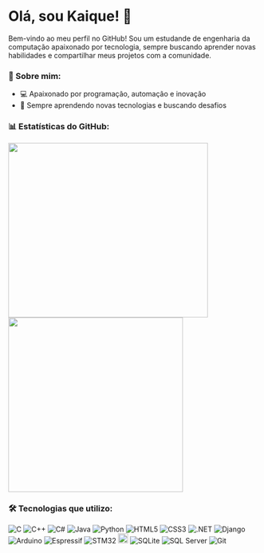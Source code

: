 # Olá, sou Kaique! 👋

Bem-vindo ao meu perfil no GitHub! Sou um estudande de engenharia da computação apaixonado por tecnologia, sempre buscando aprender novas habilidades e compartilhar meus projetos com a comunidade.

### 🌟 Sobre mim:
- 💻 Apaixonado por programação, automação e inovação
- 🔌 Sempre aprendendo novas tecnologias e buscando desafios

### 📊 Estatísticas do GitHub:

<div>
  <a href="https://github.com/KaiqueVA">
    <img height="350em" width="400em" src="https://github-readme-stats.vercel.app/api?username=KaiqueVA&show_icons=true&count_private=true&hide_border=true&title_color=5C9DFF&icon_color=35C1FE&text_color=EEF1F7&bg_color=0d1117"/>
  </a>
  <a href="https://github.com/KaiqueVA">
    <img height="350em" src="https://github-readme-stats.vercel.app/api/top-langs/?username=KaiqueVA&langs_count=8&hide_border=true&title_color=5C9DFF&text_color=EEF1F7&bg_color=0d1117"/>
  </a>
</div>

### 🛠️ Tecnologias que utilizo:
  <div>
    <img src="https://img.shields.io/badge/C-00599C?style=flat&logo=c&logoColor=white" alt="C"/> 
    <img src="https://img.shields.io/badge/C%2B%2B-00599C?style=flat&logo=cplusplus&logoColor=white" alt="C++"/>
    <img src="https://img.shields.io/badge/C%23-239120?style=flat&logo=csharp&logoColor=white" alt="C#"/>
    <img src="https://img.shields.io/badge/Java-007396?style=flat&logo=java&logoColor=white" alt="Java"/>
    <img src="https://img.shields.io/badge/Python-3776AB?style=flat&logo=python&logoColor=white" alt="Python"/>
    <img src="https://img.shields.io/badge/HTML5-E34F26?style=flat&logo=html5&logoColor=white" alt="HTML5"/>
    <img src="https://img.shields.io/badge/CSS3-1572B6?style=flat&logo=css3&logoColor=white" alt="CSS3"/>
    <img src="https://img.shields.io/badge/.NET-512BD4?style=flat&logo=.net&logoColor=white" alt=".NET"/>
    <img src="https://img.shields.io/badge/Django-092E20?style=flat&logo=django&logoColor=white" alt="Django"/>
    <img src="https://img.shields.io/badge/Arduino-00979D?style=flat&logo=arduino&logoColor=white" alt="Arduino"/>
    <img src="https://img.shields.io/badge/Espressif-0D2336?style=flat&logo=espressif&logoColor=white" alt="Espressif"/>
    <img src="https://img.shields.io/badge/STM32-004A6F?style=flat&logo=stm32&logoColor=white" alt="STM32"/>
    <img src="https://www.freertos.org/media/2023/logo.png" height="20" alt="FreeRTOS" style="border-radius: 5%;"/>
    <img src="https://img.shields.io/badge/SQLite-003B57?style=flat&logo=sqlite&logoColor=white" alt="SQLite"/>
    <img src="https://img.shields.io/badge/SQL%20Server-CC2927?style=flat&logo=microsoftsqlserver&logoColor=white" alt="SQL Server"/>
    <img src="https://img.shields.io/badge/Git-F05032?style=flat&logo=git&logoColor=white" alt="Git"/>
  </div>

